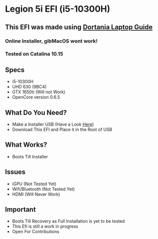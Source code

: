 # Legion 5i EFI (i5-10300H)
## This EFI was made using [Dortania Laptop Guide](https://dortania.github.io/OpenCore-Install-Guide/config-laptop.plist/coffee-lake-plus.html)

### Online Installer, gibMacOS wont work!
### Tested on Catalina 10.15


## Specs
* i5-10300H
* UHD 630 (9BC4)
* GTX 1650ti (Will not Work)
* OpenCore version 0.6.5

## What Do You Need?
* Make a Installer USB (Have a Look [Here](https://dortania.github.io/OpenCore-Install-Guide/installer-guide/winblows-install.html#downloading-macos))
* Download This EFI and Place it in the Root of USB
  
## What Works?
 * Boots Till Installer
 
## Issues
- iGPU (Not Tested Yet)
- Wifi/Bluetooth (Not Tested Yet)
- HDMI (Will Never Work)

## Important
- Boots Till Recovery as Full Installation is yet to be tested
- This Efi is still a work in progress
- Open For Contributions

